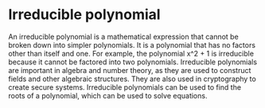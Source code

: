 # Irreducible polynomial

An irreducible polynomial is a mathematical expression that cannot be broken down into simpler polynomials. It is a polynomial that has no factors other than itself and one. For example, the polynomial x^2 + 1 is irreducible because it cannot be factored into two polynomials. Irreducible polynomials are important in algebra and number theory, as they are used to construct fields and other algebraic structures. They are also used in cryptography to create secure systems. Irreducible polynomials can be used to find the roots of a polynomial, which can be used to solve equations.
